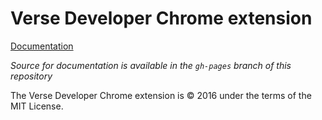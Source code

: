 # Verse Developer Chrome extension

[Documentation](https://git.swg.usma.ibm.com/pages/IBM-Verse/verse-developer-chrome-ext/)

*Source for documentation is available in the `gh-pages` branch of this repository*

The Verse Developer Chrome extension is © 2016 under the terms of the MIT License.